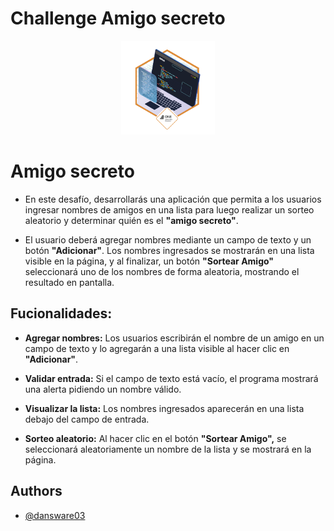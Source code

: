 # Challenge Amigo secreto

<p align="center">
  <img src="https://raw.githubusercontent.com/Dansware03/challenge-amigo-secreto_esp/main/assets/primer_desafio_one.webp" width="150" height="150" alt="Primer Desafio ONE">
</p>

# Amigo secreto

- En este desafío, desarrollarás una aplicación que permita a los usuarios ingresar nombres de amigos en una lista para luego realizar un sorteo aleatorio y determinar quién es el **"amigo secreto"**.

- El usuario deberá agregar nombres mediante un campo de texto y un botón **"Adicionar"**. Los nombres ingresados se mostrarán en una lista visible en la página, y al finalizar, un botón **"Sortear Amigo"** seleccionará uno de los nombres de forma aleatoria, mostrando el resultado en pantalla.

## Fucionalidades:

- **Agregar nombres:** Los usuarios escribirán el nombre de un amigo en un campo de texto y lo agregarán a una lista visible al hacer clic en **"Adicionar"**.

- **Validar entrada:** Si el campo de texto está vacío, el programa mostrará una alerta pidiendo un nombre válido.

- **Visualizar la lista:** Los nombres ingresados aparecerán en una lista debajo del campo de entrada.

- **Sorteo aleatorio:** Al hacer clic en el botón **"Sortear Amigo",** se seleccionará aleatoriamente un nombre de la lista y se mostrará en la página.

## Authors

- [@dansware03](https://github.com/Dansware03)

